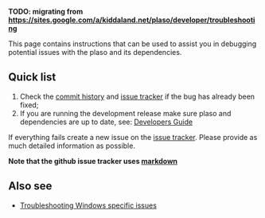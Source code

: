 **TODO: migrating from https://sites.google.com/a/kiddaland.net/plaso/developer/troubleshooting**

This page contains instructions that can be used to assist you in debugging potential issues with the plaso and its dependencies.

## Quick list

1. Check the [commit history](https://github.com/log2timeline/plaso/commits/master) and [issue tracker](https://github.com/log2timeline/plaso/issues?q=is%3Aissue) if the bug has already been fixed;
2. If you are running the development release make sure plaso and dependencies are up to date, see: [Developers Guide](https://github.com/log2timeline/plaso/wiki/Developers-Guide)

If everything fails create a new issue on the [issue tracker](https://github.com/log2timeline/plaso/issues). Please provide as much detailed information as possible.

**Note that the github issue tracker uses [markdown](https://help.github.com/articles/markdown-basics/)**

## Also see

* [Troubleshooting Windows specific issues](https://github.com/log2timeline/plaso/wiki/Troubleshooting-Windows)